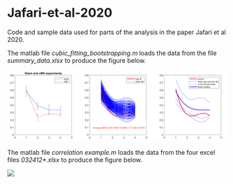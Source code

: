 # Jafari-et-al-2020
Code and sample data used for parts of the analysis in the paper Jafari et al 2020.

The matlab file *cubic_fitting_bootstrapping.m* loads the data from the file *summary_data.xlsx* to produce the figure below.

![](figureA.png)

The matlab file *correlation example.m* loads the data from the four excel files *032412\*.xlsx* to produce the figure below.

![](032412cMS.png.png)
